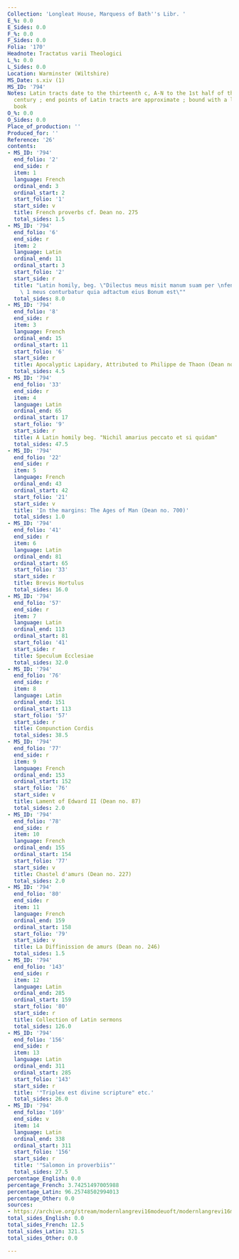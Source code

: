 ```yaml
---
Collection: 'Longleat House, Marquess of Bath''s Libr. '
E_%: 0.0
E_Sides: 0.0
F_%: 0.0
F_Sides: 0.0
Folia: '170'
Headnote: Tractatus varii Theologici
L_%: 0.0
L_Sides: 0.0
Location: Warminster (Wiltshire)
MS_Date: s.xiv (1)
MS_ID: '794'
Notes: Latin tracts date to the thirteenth c, A-N to the 1st half of the fourteenth
  century ; end points of Latin tracts are approximate ; bound with a leaf of a service
  book
O_%: 0.0
O_Sides: 0.0
Place_of_production: ''
Produced_for: ''
Reference: '26'
contents:
- MS_ID: '794'
  end_folio: '2'
  end_side: r
  item: 1
  language: French
  ordinal_end: 3
  ordinal_start: 2
  start_folio: '1'
  start_side: v
  title: French proverbs cf. Dean no. 275
  total_sides: 1.5
- MS_ID: '794'
  end_folio: '6'
  end_side: r
  item: 2
  language: Latin
  ordinal_end: 11
  ordinal_start: 3
  start_folio: '2'
  start_side: r
  title: "Latin homily, beg. \"Dilectus meus misit manum suam per \nfenestram ac ventu\
    \ 1 meus conturbatur quia adtactum eius Bonum est\""
  total_sides: 8.0
- MS_ID: '794'
  end_folio: '8'
  end_side: r
  item: 3
  language: French
  ordinal_end: 15
  ordinal_start: 11
  start_folio: '6'
  start_side: r
  title: Apocalyptic Lapidary, Attributed to Philippe de Thaon (Dean no. 356)
  total_sides: 4.5
- MS_ID: '794'
  end_folio: '33'
  end_side: r
  item: 4
  language: Latin
  ordinal_end: 65
  ordinal_start: 17
  start_folio: '9'
  start_side: r
  title: A Latin homily beg. "Nichil amarius peccato et si quidam"
  total_sides: 47.5
- MS_ID: '794'
  end_folio: '22'
  end_side: r
  item: 5
  language: French
  ordinal_end: 43
  ordinal_start: 42
  start_folio: '21'
  start_side: v
  title: 'In the margins: The Ages of Man (Dean no. 700)'
  total_sides: 1.0
- MS_ID: '794'
  end_folio: '41'
  end_side: r
  item: 6
  language: Latin
  ordinal_end: 81
  ordinal_start: 65
  start_folio: '33'
  start_side: r
  title: Brevis Hortulus
  total_sides: 16.0
- MS_ID: '794'
  end_folio: '57'
  end_side: r
  item: 7
  language: Latin
  ordinal_end: 113
  ordinal_start: 81
  start_folio: '41'
  start_side: r
  title: Speculum Ecclesiae
  total_sides: 32.0
- MS_ID: '794'
  end_folio: '76'
  end_side: r
  item: 8
  language: Latin
  ordinal_end: 151
  ordinal_start: 113
  start_folio: '57'
  start_side: r
  title: Compunction Cordis
  total_sides: 38.5
- MS_ID: '794'
  end_folio: '77'
  end_side: r
  item: 9
  language: French
  ordinal_end: 153
  ordinal_start: 152
  start_folio: '76'
  start_side: v
  title: Lament of Edward II (Dean no. 87)
  total_sides: 2.0
- MS_ID: '794'
  end_folio: '78'
  end_side: r
  item: 10
  language: French
  ordinal_end: 155
  ordinal_start: 154
  start_folio: '77'
  start_side: v
  title: Chastel d'amurs (Dean no. 227)
  total_sides: 2.0
- MS_ID: '794'
  end_folio: '80'
  end_side: r
  item: 11
  language: French
  ordinal_end: 159
  ordinal_start: 158
  start_folio: '79'
  start_side: v
  title: La Diffinission de amurs (Dean no. 246)
  total_sides: 1.5
- MS_ID: '794'
  end_folio: '143'
  end_side: r
  item: 12
  language: Latin
  ordinal_end: 285
  ordinal_start: 159
  start_folio: '80'
  start_side: r
  title: Collection of Latin sermons
  total_sides: 126.0
- MS_ID: '794'
  end_folio: '156'
  end_side: r
  item: 13
  language: Latin
  ordinal_end: 311
  ordinal_start: 285
  start_folio: '143'
  start_side: r
  title: '"Triplex est divine scripture" etc.'
  total_sides: 26.0
- MS_ID: '794'
  end_folio: '169'
  end_side: v
  item: 14
  language: Latin
  ordinal_end: 338
  ordinal_start: 311
  start_folio: '156'
  start_side: r
  title: '"Salomon in proverbiis"'
  total_sides: 27.5
percentage_English: 0.0
percentage_French: 3.74251497005988
percentage_Latin: 96.25748502994013
percentage_Other: 0.0
sources:
- https://archive.org/stream/modernlangrevi16modeuoft/modernlangrevi16modeuoft_djvu.txt
total_sides_English: 0.0
total_sides_French: 12.5
total_sides_Latin: 321.5
total_sides_Other: 0.0

---
```

